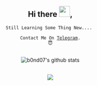 <div align="center">
<h2>Hi there <img src="https://github.com/svr666/svr666/blob/master/gifs/Hi.gif" width="30px">,</h2>

<div align="center" width="50">

<code>Still Learning Some Thing New....  </code>


<code>Contact Me On <a href="https://t.me/JBONDO7">Telegram</a>. 😇</code>

<!-- ![](https://media.giphy.com/media/836HiJc7pgzy8iNXCn/giphy.gif) -->

<br><img src="https://github-readme-stats.vercel.app/api?username=B0ND07&hide=prs,issues&show_icons=true&title_color=56ec99&text_color=ececec&icon_color=00ffba&bg_color=2c2a2a" alt="b0nd07's github stats">

<br>![](https://komarev.com/ghpvc/?username=your-github-username&color=brightgreen)

</div>
